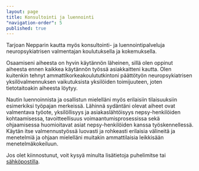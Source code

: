 ```yaml
---
layout: page
title: Konsultointi ja luennointi
"navigation-order": 5
published: true
---
```



Tarjoan Nepparin kautta myös konsultointi- ja luennointipalveluja neuropsykiatrisen valmentajan koulutuksella ja kokemuksella.

Osaamiseni aiheesta on hyvin käytännön läheinen, sillä olen oppinut aiheesta ennen kaikkea käytännön työssä asiakkaitteni kautta. Olen kuitenkin tehnyt ammattikorkeakoulututkintoni päättötyön neuropsykiatrisen yksilövalmennuksen vaikutuksista yksilöiden toimijuuteen, joten tietotaitoakin aiheesta löytyy.

Nautin luennoinnista ja osallistun mielelläni myös erilaisiin tilaisuuksiin esimerkiksi työpajan merkeissä. Lähinnä sydäntäni olevat aiheet ovat valmentava työote, yksilöllisyys ja asiakaslähtöisyys nepsy-henkilöiden kohtaamisessa, tavoitteellisuus voimaantumisprosessissa sekä ohjaamisessa huomioitavat asiat nepsy-henkilöiden kanssa työskennellessä. Käytän itse valmennustyössä luovasti ja rohkeasti erilaisia välineitä ja menetelmiä ja ohjaan mielelläni muitakin ammattilaisia leikkisään menetelmäkokeiluun.

Jos olet kiinnostunut, voit kysyä minulta lisätietoja puhelimitse tai [sähköpostilla](/ota-yhteytta).
